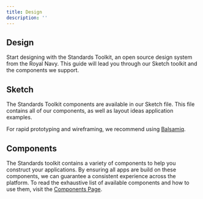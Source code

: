 ```yaml
---
title: Design
description: ''
---
```


## Design

Start designing with the Standards Toolkit, an open source design system from the Royal Navy. This guide will lead you through our Sketch toolkit and the components we support.

## Sketch
The Standards Toolkit components are available in our Sketch file. This file contains all of our components, as well as layout ideas application examples.

For rapid prototyping and wireframing, we recommend using [Balsamiq](https://balsamiq.com/).


## Components

The Standards toolkit contains a variety of components to help you construct your applications. By ensuring all apps are build on these components, we can guarantee a consistent experience across the platform. To read the exhaustive list of available components and how to use them, visit the [Components Page](/components).